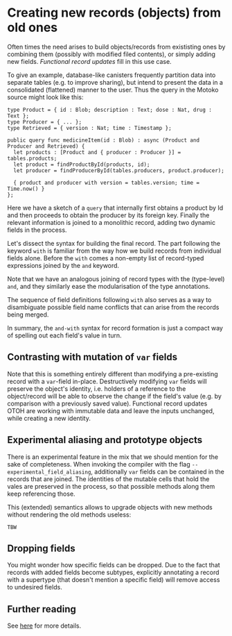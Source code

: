 # Creating new records (objects) from old ones

Often times the need arises to build objects/records from exististing ones by combining them (possibly with modified filed contents), or simply adding new fields. _Functional record updates_ fill in this use case.

To give an example, database-like canisters frequently partition data into separate tables (e.g. to improve sharing), but intend to present the data in a consolidated (flattened) manner to the user. Thus the query in the Motoko source might look like this:


``` motoko
type Product = { id : Blob; description : Text; dose : Nat, drug : Text };
type Producer = { ... };
type Retrieved = { version : Nat; time : Timestamp };

public query func medicineItem(id : Blob) : async (Product and Producer and Retrieved) {
  let products : [Product and { producer : Producer }] = tables.products;
  let product = findProductById(products, id);
  let producer = findProducerById(tables.producers, product.producer);

  { product and producer with version = tables.version; time = Time.now() }
};
```

Here we have a sketch of a `query` that internally first obtains a product by Id and then proceeds to obtain the producer by its foreign key.
Finally the relevant information is joined to a monolithic record, adding two dynamic fields in the process.

Let's dissect the syntax for building the final record. The part following the keyword `with` is familiar from the way how we build records from individual fields alone. Before the `with` comes a non-empty list of record-typed expressions joined by the `and` keyword.

Note that we have an analogous joining of record types with the (type-level) `and`, and they similarly ease the modularisation of the type
annotations.

The sequence of field definitions following `with` also serves as a way to disambiguate possible field name conflicts that can arise from
the records being merged.

In summary, the `and-with` syntax for record formation is just a compact way of spelling out each field's value in turn.

## Contrasting with mutation of `var` fields

Note that this is something entirely different than modifying a pre-existing record with a `var`-field in-place. Destructively
modifying `var` fields will preserve the object's identity, i.e. holders of a reference to the object/record will be able to observe
the change if the field's value (e.g. by comparison with a previously saved value). Functional record updates OTOH are working with immutable
data and leave the inputs unchanged, while creating a new identity.

## Experimental aliasing and prototype objects

There is an experimental feature in the mix that we should mention for the sake of completeness. When invoking the compiler with the flag
`--experimental_field_aliasing`, additionally `var` fields can be contained in the records that are joined. The identities of the mutable
cells that hold the vales are preserved in the process, so that possible methods along them keep referencing those.

This (extended) semantics allows to upgrade objects with new methods without rendering the old methods useless:

``` motoko
TBW
```

## Dropping fields

You might wonder how specific fields can be dropped. Due to the fact that records with added fields become subtypes, explicitly annotating a
record with a supertype (that doesn't mention a specific field) will remove access to undesired fields.

## Further reading

See [here](language-manual.md#object-combination-extension) for more details.
